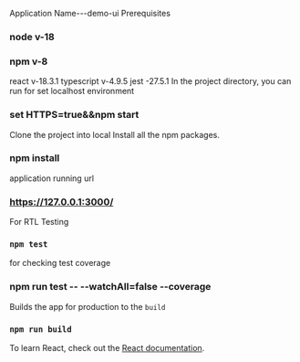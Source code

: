 Application Name---demo-ui
Prerequisites

### node v-18

### npm v-8

react v-18.3.1
typescript v-4.9.5
jest -27.5.1
In the project directory, you can run for set localhost environment

### set HTTPS=true&&npm start

Clone the project into local
Install all the npm packages.

### npm install

application running url

### https://127.0.0.1:3000/

For RTL Testing

### `npm test`

for checking test coverage

### npm run test -- --watchAll=false --coverage

Builds the app for production to the `build`

### `npm run build`

To learn React, check out the [React documentation](https://reactjs.org/).
